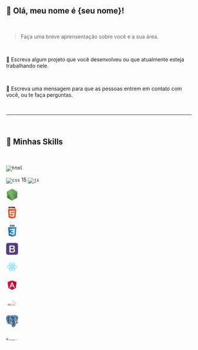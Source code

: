 ## 💜 Olá, meu nome é <strong>{seu nome}!</strong>

​

> Faça uma breve aprensentação sobre você e a sua área.

​

🔭 Escreva algum projeto que você desenvolveu ou que atualmente esteja trabalhando nele.

​

💬 Escreva uma mensagem para que as pessoas entrem em contato com você, ou te faça perguntas.

​

----

​

## 🚀 Minhas Skills

​
<div style="display: inline-block;">
<code><img height="32" src="https://img.shields.io/badge/HTML5-E34F26?style=for-the-badge&logo=html5&logoColor=white" alt="html"/></code>

<code><img height="32" src="https://img.shields.io/badge/CSS3-1572B6?style=for-the-badge&logo=css3&logoColor=white" alt="css"/></code>
15
<code><img height="32" src="[https://raw.githubusercontent.com/github/explore/80688e429a7d4ef2fca1e82350fe8e3517d3494d/topics/typescript/typescript.png](https://img.shields.io/badge/JavaScript-323330?style=for-the-badge&logo=javascript&logoColor=F7DF1E)" alt="js"/></code>

<code><img height="32" src="https://raw.githubusercontent.com/github/explore/80688e429a7d4ef2fca1e82350fe8e3517d3494d/topics/nodejs/nodejs.png" alt="Nodejs"/></code>

<code><img height="32" src="https://raw.githubusercontent.com/github/explore/80688e429a7d4ef2fca1e82350fe8e3517d3494d/topics/html/html.png" alt="HTML5"/></code>

<code><img height="32" src="https://raw.githubusercontent.com/github/explore/80688e429a7d4ef2fca1e82350fe8e3517d3494d/topics/css/css.png" alt="CSS"/></code>

<code><img height="32" src="https://raw.githubusercontent.com/github/explore/80688e429a7d4ef2fca1e82350fe8e3517d3494d/topics/bootstrap/bootstrap.png" alt="Bootstrap"/></code>

<code><img height="32" src="https://raw.githubusercontent.com/github/explore/80688e429a7d4ef2fca1e82350fe8e3517d3494d/topics/react/react.png" alt="React"/></code>

<code><img height="32" src="https://raw.githubusercontent.com/github/explore/80688e429a7d4ef2fca1e82350fe8e3517d3494d/topics/angular/angular.png" alt="Angular"/></code>

<code><img height="32" src="https://raw.githubusercontent.com/github/explore/80688e429a7d4ef2fca1e82350fe8e3517d3494d/topics/mysql/mysql.png" alt="MySQL"/></code>

<code><img height="32" src="https://raw.githubusercontent.com/github/explore/80688e429a7d4ef2fca1e82350fe8e3517d3494d/topics/postgresql/postgresql.png" alt="PostegreSQL"/></code>

<code><img height="32" src="https://raw.githubusercontent.com/github/explore/80688e429a7d4ef2fca1e82350fe8e3517d3494d/topics/mongodb/mongodb.png" alt="MongoDB"/></code>
</div>

